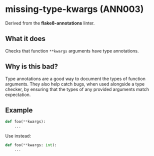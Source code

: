 # missing-type-kwargs (ANN003)

Derived from the **flake8-annotations** linter.

## What it does
Checks that function `**kwargs` arguments have type annotations.

## Why is this bad?
Type annotations are a good way to document the types of function arguments. They also
help catch bugs, when used alongside a type checker, by ensuring that the types of
any provided arguments match expectation.

## Example
```python
def foo(**kwargs):
    ...
```

Use instead:
```python
def foo(**kwargs: int):
    ...
```